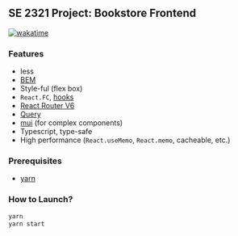 ## SE 2321 Project: Bookstore Frontend

[![wakatime](https://wakatime.com/badge/user/1a239d45-9508-4bce-83d4-b1e480437092/project/433e4171-e3c8-4360-ac4e-aa3d32fb0b4b.svg)](https://wakatime.com/badge/user/1a239d45-9508-4bce-83d4-b1e480437092/project/433e4171-e3c8-4360-ac4e-aa3d32fb0b4b)

### Features

- less
- [BEM](https://getbem.com/)
- Style-ful (flex box)
- `React.FC`, [hooks](https://react.dev/reference/react)
- [React Router V6](https://reactrouter.com/)
- [Query](https://tanstack.com/query/latest)
- [mui](https://mui.com/) (for complex components)
- Typescript, type-safe
- High performance (`React.useMemo`, `React.memo`, cacheable, etc.)

### Prerequisites

- [yarn](https://yarnpkg.com/)

### How to Launch?

```sh
yarn
yarn start
```
